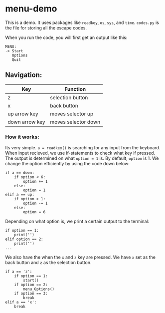 # menu-demo

This is a demo. It uses packages like `readkey`, `os`, `sys`, and `time`. `codes.py` is the file for storing all the escape codes.


When you run the code, you will first get an output like this:

```
MENU:
-> Start
   Options
   Quit
```

## Navigation:

| Key | Function |
| ----------- | ----------- |
| z | selection button |
| x | back button |
| up arrow key | moves selector up |
| down arrow key | moves selector down |

### How it works:

Its very simple. `a = readkey()` is searching for any input from the keyboard. When input recieved, we use if-statements to check what key if pressed. The output is determined on what `option = 1` is. By default, `option` is 1. We change the option efficiently by using the code down below:

```
if a == down:
    if option < 6:
        option += 1
    else:
        option = 1
elif a == up:
    if option > 1:
        option -= 1
    else:
        option = 6
```

Depending on what option is, we print a certain output to the terminal:

```
if option == 1:
    print('')
elif option == 2:
    print('')
...
```
We also have the when the `x` and `z` key are pressed. We have `x` set as the back button and `z` as the selection button.

```
if a == 'z':
    if option == 1:
        start()
    if option == 2:
        menu_Options()
    if option == 3:
        break
elif a == 'x':
    break
```

